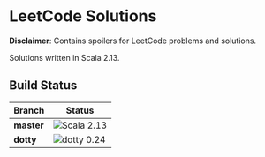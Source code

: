 # LeetCode Solutions

**Disclaimer**: Contains spoilers for LeetCode problems and solutions.

Solutions written in Scala 2.13.

## Build Status
| Branch | Status |
|--------|--------|
| **master** | ![Scala 2.13](https://github.com/ciuncan/leetcode-solutions/workflows/Scala%20CI/badge.svg) |
| **dotty**  | ![dotty 0.24](https://github.com/ciuncan/leetcode-solutions/workflows/Scala%20CI/badge.svg?branch=dotty) |
